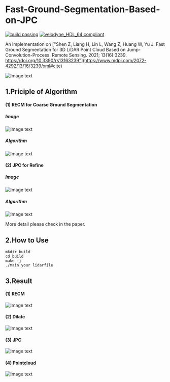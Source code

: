 # Fast-Ground-Segmentation-Based-on-JPC

[![build passing](https://img.shields.io/badge/build-passing-brightgreen.svg)](https://github.com/wangx1996/Fast-Ground-Segmentation-Based-on-JPC) [![velodyne_HDL_64 compliant](https://img.shields.io/badge/velodyne_HDL_64-compliant-red.svg)](https://github.com/wangx1996/Fast-Ground-Segmentation-Based-on-JPC)

An implementation on ["Shen Z, Liang H, Lin L, Wang Z, Huang W, Yu J. Fast Ground Segmentation for 3D LiDAR Point Cloud Based on Jump-Convolution-Process. Remote Sensing. 2021; 13(16):3239. https://doi.org/10.3390/rs13163239"](https://www.mdpi.com/2072-4292/13/16/3239/xml#cite)

![Image text](https://github.com/wangx1996/Fast-Ground-Segmentation-Based-on-JPC/blob/main/test.gif)

## 1.Priciple of Algorithm

#### (1) RECM for Coarse Ground Segmentation

##### Image
![Image text](https://github.com/wangx1996/Fast-Ground-Segmentation-Based-on-JPC/blob/main/image/RECM_priciple.png)

##### Algorithm
![Image text](https://github.com/wangx1996/Fast-Ground-Segmentation-Based-on-JPC/blob/main/image/algorithm1.png)

#### (2) JPC for Refine

##### Image
![Image text](https://github.com/wangx1996/Fast-Ground-Segmentation-Based-on-JPC/blob/main/image/JPC_principle.png)

##### Algorithm
![Image text](https://github.com/wangx1996/Fast-Ground-Segmentation-Based-on-JPC/blob/main/image/algorithm2.png)

More detail please check in the paper.

## 2.How to Use

    mkdir build
    cd build
    make -j
    ./main your lidarfile
    
## 3.Result

#### (1) RECM
![Image text](https://github.com/wangx1996/Fast-Ground-Segmentation-Based-on-JPC/blob/main/image/RECM.png)

#### (2) Dilate
![Image text](https://github.com/wangx1996/Fast-Ground-Segmentation-Based-on-JPC/blob/main/image/dilate.png)

#### (3) JPC
![Image text](https://github.com/wangx1996/Fast-Ground-Segmentation-Based-on-JPC/blob/main/image/JPC.png)

#### (4) Pointcloud
![Image text](https://github.com/wangx1996/Fast-Ground-Segmentation-Based-on-JPC/blob/main/image/lidar_result.png)
